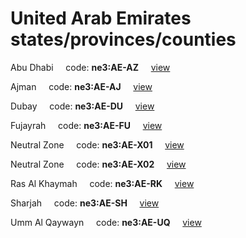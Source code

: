# United Arab Emirates states/provinces/counties
Abu Dhabi&nbsp;&nbsp;&nbsp;&nbsp;&nbsp;code: **ne3:AE-AZ**&nbsp;&nbsp;&nbsp;&nbsp;&nbsp;[view](../../export/geojson/medium/ne3/ae/az.geojson)&nbsp;&nbsp;&nbsp;&nbsp;&nbsp;


Ajman&nbsp;&nbsp;&nbsp;&nbsp;&nbsp;code: **ne3:AE-AJ**&nbsp;&nbsp;&nbsp;&nbsp;&nbsp;[view](../../export/geojson/medium/ne3/ae/aj.geojson)&nbsp;&nbsp;&nbsp;&nbsp;&nbsp;


Dubay&nbsp;&nbsp;&nbsp;&nbsp;&nbsp;code: **ne3:AE-DU**&nbsp;&nbsp;&nbsp;&nbsp;&nbsp;[view](../../export/geojson/medium/ne3/ae/du.geojson)&nbsp;&nbsp;&nbsp;&nbsp;&nbsp;


Fujayrah&nbsp;&nbsp;&nbsp;&nbsp;&nbsp;code: **ne3:AE-FU**&nbsp;&nbsp;&nbsp;&nbsp;&nbsp;[view](../../export/geojson/medium/ne3/ae/fu.geojson)&nbsp;&nbsp;&nbsp;&nbsp;&nbsp;


Neutral Zone&nbsp;&nbsp;&nbsp;&nbsp;&nbsp;code: **ne3:AE-X01**&nbsp;&nbsp;&nbsp;&nbsp;&nbsp;[view](../../export/geojson/medium/ne3/ae/x01.geojson)&nbsp;&nbsp;&nbsp;&nbsp;&nbsp;


Neutral Zone&nbsp;&nbsp;&nbsp;&nbsp;&nbsp;code: **ne3:AE-X02**&nbsp;&nbsp;&nbsp;&nbsp;&nbsp;[view](../../export/geojson/medium/ne3/ae/x02.geojson)&nbsp;&nbsp;&nbsp;&nbsp;&nbsp;


Ras Al Khaymah&nbsp;&nbsp;&nbsp;&nbsp;&nbsp;code: **ne3:AE-RK**&nbsp;&nbsp;&nbsp;&nbsp;&nbsp;[view](../../export/geojson/medium/ne3/ae/rk.geojson)&nbsp;&nbsp;&nbsp;&nbsp;&nbsp;


Sharjah&nbsp;&nbsp;&nbsp;&nbsp;&nbsp;code: **ne3:AE-SH**&nbsp;&nbsp;&nbsp;&nbsp;&nbsp;[view](../../export/geojson/medium/ne3/ae/sh.geojson)&nbsp;&nbsp;&nbsp;&nbsp;&nbsp;


Umm Al Qaywayn&nbsp;&nbsp;&nbsp;&nbsp;&nbsp;code: **ne3:AE-UQ**&nbsp;&nbsp;&nbsp;&nbsp;&nbsp;[view](../../export/geojson/medium/ne3/ae/uq.geojson)&nbsp;&nbsp;&nbsp;&nbsp;&nbsp;

